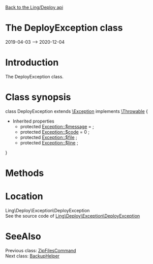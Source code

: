[Back to the Ling/Deploy api](https://github.com/lingtalfi/Deploy/blob/master/doc/api/Ling/Deploy.md)



The DeployException class
================
2019-04-03 --> 2020-12-04






Introduction
============

The DeployException class.



Class synopsis
==============


class <span class="pl-k">DeployException</span> extends [\Exception](http://php.net/manual/en/class.exception.php) implements [\Throwable](http://php.net/manual/en/class.throwable.php) {

- Inherited properties
    - protected  [Exception::$message](#property-message) =  ;
    - protected  [Exception::$code](#property-code) = 0 ;
    - protected  [Exception::$file](#property-file) ;
    - protected  [Exception::$line](#property-line) ;

}






Methods
==============






Location
=============
Ling\Deploy\Exception\DeployException<br>
See the source code of [Ling\Deploy\Exception\DeployException](https://github.com/lingtalfi/Deploy/blob/master/Exception/DeployException.php)



SeeAlso
==============
Previous class: [ZipFilesCommand](https://github.com/lingtalfi/Deploy/blob/master/doc/api/Ling/Deploy/Command/ZipFilesCommand.md)<br>Next class: [BackupHelper](https://github.com/lingtalfi/Deploy/blob/master/doc/api/Ling/Deploy/Helper/BackupHelper.md)<br>
